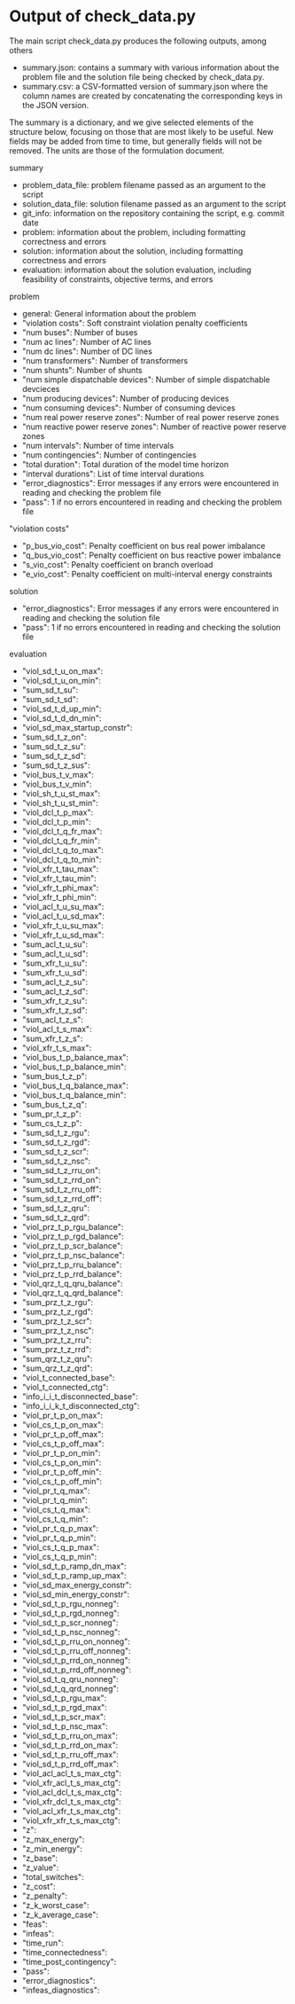 # Output of check_data.py

The main script check_data.py produces the following outputs, among others

* summary.json: contains a summary with various information about the problem file and the solution file being checked by check_data.py.
* summary.csv: a CSV-formatted version of summary.json where the column names are created by concatenating the corresponding keys in the JSON version.

The summary is a dictionary, and we give selected elements of the structure below, focusing on those that are most likely to be useful.
New fields may be added from time to time, but generally fields will not be removed. The units are those of the formulation document.

summary
* problem_data_file: problem filename passed as an argument to the script
* solution_data_file: solution filename passed as an argument to the script
* git_info: information on the repository containing the script, e.g. commit date
* problem: information about the problem, including formatting correctness and errors
* solution: information about the solution, including formatting correctness and errors
* evaluation: information about the solution evaluation, including feasibility of constraints, objective terms, and errors

problem
* general: General information about the problem
* "violation costs": Soft constraint violation penalty coefficients
* "num buses": Number of buses
* "num ac lines": Number of AC lines
* "num dc lines": Number of DC lines
* "num transformers": Number of transformers
* "num shunts": Number of shunts
* "num simple dispatchable devices": Number of simple dispatchable devcieces
* "num producing devices": Number of producing devices
* "num consuming devices": Number of consuming devices
* "num real power reserve zones": Number of real power reserve zones
* "num reactive power reserve zones": Number of reactive power reserve zones
* "num intervals": Number of time intervals
* "num contingencies": Number of contingencies
* "total duration": Total duration of the model time horizon
* "interval durations": List of time interval durations
* "error_diagnostics": Error messages if any errors were encountered in reading and checking the problem file
* "pass": 1 if no errors encountered in reading and checking the problem file

"violation costs"
* "p_bus_vio_cost": Penalty coefficient on bus real power imbalance
* "q_bus_vio_cost": Penalty coefficient on bus reactive power imbalance
* "s_vio_cost": Penalty coefficient on branch overload
* "e_vio_cost": Penalty coefficient on multi-interval energy constraints

solution
* "error_diagnostics": Error messages if any errors were encountered in reading and checking the solution file
* "pass": 1 if no errors encountered in reading and checking the solution file

evaluation
* "viol_sd_t_u_on_max": 
* "viol_sd_t_u_on_min":
* "sum_sd_t_su":
* "sum_sd_t_sd":
* "viol_sd_t_d_up_min":
* "viol_sd_t_d_dn_min":
* "viol_sd_max_startup_constr":
* "sum_sd_t_z_on":
* "sum_sd_t_z_su":
* "sum_sd_t_z_sd":
* "sum_sd_t_z_sus":
* "viol_bus_t_v_max":
* "viol_bus_t_v_min":
* "viol_sh_t_u_st_max":
* "viol_sh_t_u_st_min":
* "viol_dcl_t_p_max":
* "viol_dcl_t_p_min":
* "viol_dcl_t_q_fr_max":
* "viol_dcl_t_q_fr_min":
* "viol_dcl_t_q_to_max":
* "viol_dcl_t_q_to_min":
* "viol_xfr_t_tau_max":
* "viol_xfr_t_tau_min":
* "viol_xfr_t_phi_max":
* "viol_xfr_t_phi_min":
* "viol_acl_t_u_su_max":
* "viol_acl_t_u_sd_max":
* "viol_xfr_t_u_su_max":
* "viol_xfr_t_u_sd_max":
* "sum_acl_t_u_su":
* "sum_acl_t_u_sd":
* "sum_xfr_t_u_su":
* "sum_xfr_t_u_sd":
* "sum_acl_t_z_su":
* "sum_acl_t_z_sd":
* "sum_xfr_t_z_su":
* "sum_xfr_t_z_sd":
* "sum_acl_t_z_s":
* "viol_acl_t_s_max":
* "sum_xfr_t_z_s":
* "viol_xfr_t_s_max":
* "viol_bus_t_p_balance_max":
* "viol_bus_t_p_balance_min":
* "sum_bus_t_z_p":
* "viol_bus_t_q_balance_max":
* "viol_bus_t_q_balance_min":
* "sum_bus_t_z_q":
* "sum_pr_t_z_p":
* "sum_cs_t_z_p":
* "sum_sd_t_z_rgu":
* "sum_sd_t_z_rgd":
* "sum_sd_t_z_scr":
* "sum_sd_t_z_nsc":
* "sum_sd_t_z_rru_on":
* "sum_sd_t_z_rrd_on":
* "sum_sd_t_z_rru_off":
* "sum_sd_t_z_rrd_off":
* "sum_sd_t_z_qru":
* "sum_sd_t_z_qrd":
* "viol_prz_t_p_rgu_balance":
* "viol_prz_t_p_rgd_balance":
* "viol_prz_t_p_scr_balance":
* "viol_prz_t_p_nsc_balance":
* "viol_prz_t_p_rru_balance":
* "viol_prz_t_p_rrd_balance":
* "viol_qrz_t_q_qru_balance":
* "viol_qrz_t_q_qrd_balance":
* "sum_prz_t_z_rgu":
* "sum_prz_t_z_rgd":
* "sum_prz_t_z_scr":
* "sum_prz_t_z_nsc":
* "sum_prz_t_z_rru":
* "sum_prz_t_z_rrd":
* "sum_qrz_t_z_qru":
* "sum_qrz_t_z_qrd":
* "viol_t_connected_base":
* "viol_t_connected_ctg":
* "info_i_i_t_disconnected_base":
* "info_i_i_k_t_disconnected_ctg":
* "viol_pr_t_p_on_max":
* "viol_cs_t_p_on_max":
* "viol_pr_t_p_off_max":
* "viol_cs_t_p_off_max":
* "viol_pr_t_p_on_min":
* "viol_cs_t_p_on_min":
* "viol_pr_t_p_off_min":
* "viol_cs_t_p_off_min":
* "viol_pr_t_q_max":
* "viol_pr_t_q_min":
* "viol_cs_t_q_max":
* "viol_cs_t_q_min":
* "viol_pr_t_q_p_max":
* "viol_pr_t_q_p_min":
* "viol_cs_t_q_p_max":
* "viol_cs_t_q_p_min":
* "viol_sd_t_p_ramp_dn_max":
* "viol_sd_t_p_ramp_up_max":
* "viol_sd_max_energy_constr":
* "viol_sd_min_energy_constr":
* "viol_sd_t_p_rgu_nonneg":
* "viol_sd_t_p_rgd_nonneg":
* "viol_sd_t_p_scr_nonneg":
* "viol_sd_t_p_nsc_nonneg":
* "viol_sd_t_p_rru_on_nonneg":
* "viol_sd_t_p_rru_off_nonneg":
* "viol_sd_t_p_rrd_on_nonneg":
* "viol_sd_t_p_rrd_off_nonneg":
* "viol_sd_t_q_qru_nonneg":
* "viol_sd_t_q_qrd_nonneg":
* "viol_sd_t_p_rgu_max":
* "viol_sd_t_p_rgd_max":
* "viol_sd_t_p_scr_max":
* "viol_sd_t_p_nsc_max":
* "viol_sd_t_p_rru_on_max":
* "viol_sd_t_p_rrd_on_max":
* "viol_sd_t_p_rru_off_max":
* "viol_sd_t_p_rrd_off_max":
* "viol_acl_acl_t_s_max_ctg":
* "viol_xfr_acl_t_s_max_ctg":
* "viol_acl_dcl_t_s_max_ctg":
* "viol_xfr_dcl_t_s_max_ctg":
* "viol_acl_xfr_t_s_max_ctg":
* "viol_xfr_xfr_t_s_max_ctg":
* "z":
* "z_max_energy":
* "z_min_energy":
* "z_base":
* "z_value":
* "total_switches":
* "z_cost":
* "z_penalty":
* "z_k_worst_case":
* "z_k_average_case":
* "feas":
* "infeas":
* "time_run":
* "time_connectedness":
* "time_post_contingency":
* "pass":
* "error_diagnostics":
* "infeas_diagnostics":

